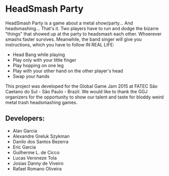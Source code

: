# HeadSmash Party

HeadSmash Party is a game about a metal show/party... And headsmashing... That's it.
Two players have to run and dodge the bizarre "things" that showed up at the party to headsmash each other. Whoerever smashs faster survives. Meanwhile, the band singer will give you instructions, which you have to follow IN REAL LIFE:
- Head Bang while playing
- Play only with your little finger
- Play hopping on one leg
- Play with your other hand on the other player's head
- Swap your hands

This project was developed for the Global Game Jam 2015 at FATEC São Caetano do Sul - São Paulo - Brazil.
We would like to thank the GGJ organizers for the opportunity to show our talent and taste for bloddy weird metal trash headsmashing games.

## Developers:
- Alan Garcia
- Alexandre Greluk Szykman
- Danilo dos Santos Bezerra
- Eric Garcia
- Guilherme L. de Cicco
- Lucas Veroneze Tola
- Josias Danny de Viveiro
- Rafael Romano Oliveira
